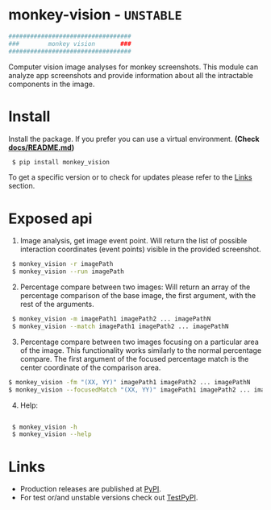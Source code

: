# monkey-vision - `UNSTABLE`

```bash
##################################
###        monkey vision       ###
##################################
```

Computer vision image analyses for monkey screenshots.
This module can analyze app screenshots and provide information about all the intractable components in the image.

# Install

Install the package. If you prefer you can use a virtual environment. **(Check [docs/README.md](/docs/README.md))**

```bash
 $ pip install monkey_vision
```

To get a specific version or to check for updates please refer to the [Links](#Links) section.

# Exposed api

1. Image analysis, get image event point.
Will return the list of possible interaction coordinates (event points) visible in the provided screenshot.

```bash
 $ monkey_vision -r imagePath
 $ monkey_vision --run imagePath
```

2. Percentage compare between two images:
Will return an array of the percentage comparison of the base image, the first argument, with the rest of the arguments.

```bash
 $ monkey_vision -m imagePath1 imagePath2 ... imagePathN
 $ monkey_vision --match imagePath1 imagePath2 ... imagePathN
```

3. Percentage compare between two images focusing on a particular area of the image.
This functionality works similarly to the normal percentage compare.
The first argument of the focused percentage match is the center coordinate of the comparison area.

```bash
$ monkey_vision -fm "(XX, YY)" imagePath1 imagePath2 ... imagePathN
$ monkey_vision --focusedMatch "(XX, YY)" imagePath1 imagePath2 ... imagePathN
```

4. Help:
```bash

 $ monkey_vision -h
 $ monkey_vision --help
```


# Links

- Production releases are published at [PyPI](https://pypi.org/project/monkey-vision/).
- For test or/and unstable versions check out [TestPyPI](https://test.pypi.org/project/monkey-vision/).
